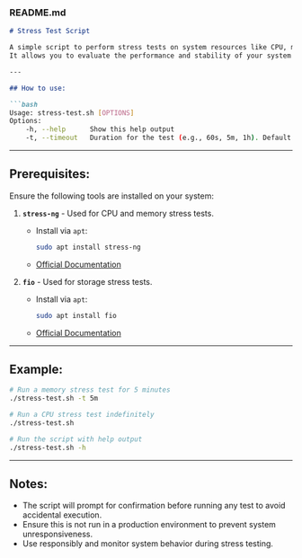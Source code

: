 ### README.md

```markdown
# Stress Test Script

A simple script to perform stress tests on system resources like CPU, memory, and storage.
It allows you to evaluate the performance and stability of your system under heavy load conditions.

---

## How to use:

```bash
Usage: stress-test.sh [OPTIONS]
Options:
    -h, --help      Show this help output
    -t, --timeout   Duration for the test (e.g., 60s, 5m, 1h). Default: Runs indefinitely.
```

---

## Prerequisites:

Ensure the following tools are installed on your system:

1. **`stress-ng`** - Used for CPU and memory stress tests.
   - Install via `apt`: 
     ```bash
     sudo apt install stress-ng
     ```
   - [Official Documentation](https://wiki.ubuntu.com/Kernel/Reference/stress-ng)

2. **`fio`** - Used for storage stress tests.
   - Install via `apt`: 
     ```bash
     sudo apt install fio
     ```
   - [Official Documentation](https://fio.readthedocs.io/)

---

## Example:

```bash
# Run a memory stress test for 5 minutes
./stress-test.sh -t 5m

# Run a CPU stress test indefinitely
./stress-test.sh

# Run the script with help output
./stress-test.sh -h
```

---

## Notes:

- The script will prompt for confirmation before running any test to avoid accidental execution.
- Ensure this is not run in a production environment to prevent system unresponsiveness.
- Use responsibly and monitor system behavior during stress testing.

